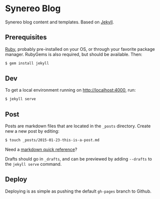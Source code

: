 # Synereo Blog

Synereo blog content and templates. Based on [Jekyll](http://jekyllrb.com/).

## Prerequisites

[Ruby](https://www.ruby-lang.org/en/), probably pre-installed on your OS, or through your favorite package manager. RubyGems is also required, but should be available. Then:

```bash
$ gem install jekyll
```

## Dev

To get a local environment running on [http://localhost:4000](http://localhost:4000), run:

```bash
$ jekyll serve
```

## Post

Posts are markdown files that are located in the `_posts` directory. Create new a new post by editing:

```bash
$ touch _posts/2015-01-23-this-is-a-post.md
```

Need a [markdown quick reference](http://kramdown.gettalong.org/quickref.html)?

Drafts should go in `_drafts`, and can be previewed by adding `--drafts` to the `jekyll serve` command.

## Deploy

Deploying is as simple as pushing the default `gh-pages` branch to Github.

